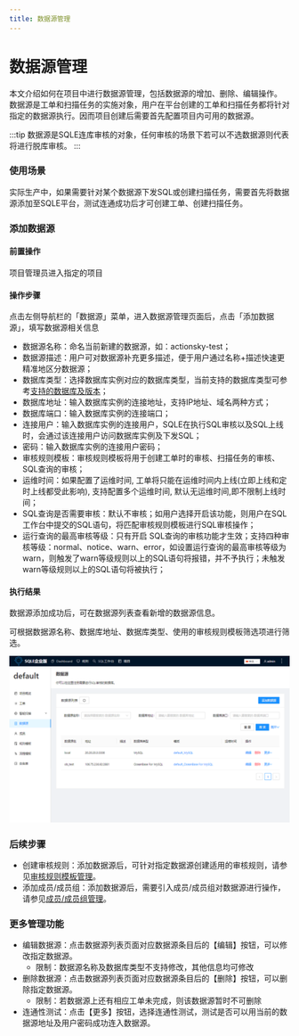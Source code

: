```yaml
---
title: 数据源管理
---
```


# 数据源管理
本文介绍如何在项目中进行数据源管理，包括数据源的增加、删除、编辑操作。
数据源是工单和扫描任务的实施对象，用户在平台创建的工单和扫描任务都将针对指定的数据源执行。因而项目创建后需要首先配置项目内可用的数据源。

:::tip
数据源是SQLE连库审核的对象，任何审核的场景下若可以不选数据源则代表将进行脱库审核。
:::

### 使用场景
实际生产中，如果需要针对某个数据源下发SQL或创建扫描任务，需要首先将数据源添加至SQLE平台，测试连通成功后才可创建工单、创建扫描任务。

### 添加数据源
#### 前置操作
项目管理员进入指定的项目

#### 操作步骤
点击左侧导航栏的「数据源」菜单，进入数据源管理页面后，点击「添加数据源」，填写数据源相关信息

* 数据源名称：命名当前新建的数据源，如：actionsky-test；
* 数据源描述：用户可对数据源补充更多描述，便于用户通过名称+描述快速更精准地区分数据源；
* 数据库类型：选择数据库实例对应的数据库类型，当前支持的数据库类型可参考[支持的数据库及版本](../../FAQ/whichdatabase.md)；
* 数据库地址：输入数据库实例的连接地址，支持IP地址、域名两种方式；
* 数据库端口：输入数据库实例的连接端口；
* 连接用户：输入数据库实例的连接用户，SQLE在执行SQL审核以及SQL上线时，会通过该连接用户访问数据库实例及下发SQL；
* 密码：输入数据库实例的连接用户密码；
* 审核规则模板：审核规则模板将用于创建工单时的审核、扫描任务的审核、SQL查询的审核；
* 运维时间：如果配置了运维时间, 工单将只能在运维时间内上线(立即上线和定时上线都受此影响), 支持配置多个运维时间, 默认无运维时间,即不限制上线时间；
* SQL查询是否需要审核：默认不审核；如用户选择开启该功能，则用户在SQL工作台中提交的SQL语句，将匹配审核规则模板进行SQL审核操作；
* 运行查询的最高审核等级：只有开启 SQL查询的审核功能才生效；支持四种审核等级：normal、notice、warn、error，如设置运行查询的最高审核等级为warn，则触发了warn等级规则以上的SQL语句将报错，并不予执行；未触发warn等级规则以上的SQL语句将被执行；

#### 执行结果
数据源添加成功后，可在数据源列表查看新增的数据源信息。

可根据数据源名称、数据库地址、数据库类型、使用的审核规则模板筛选项进行筛选。

![数据源列表](./img/instance-manage.png)

### 后续步骤
* 创建审核规则：添加数据源后，可针对指定数据源创建适用的审核规则，请参见[审核规则模板管理](rule-template-manager.md)。
* 添加成员/成员组：添加数据源后，需要引入成员/成员组对数据源进行操作，请参见[成员/成员组管理](group_member.md)。

### 更多管理功能
* 编辑数据源：点击数据源列表页面对应数据源条目后的【编辑】按钮，可以修改指定数据源。
    * 限制：数据源名称及数据库类型不支持修改，其他信息均可修改
* 删除数据源：点击数据源列表页面对应数据源条目后的【删除】按钮，可以删除指定数据源。
    * 限制：若数据源上还有相应工单未完成，则该数据源暂时不可删除
* 连通性测试：点击【更多】按钮，选择连通性测试，测试是否可以用当前的数据源地址及用户密码成功连入数据源。


